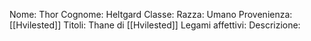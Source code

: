 
Nome: Thor
Cognome: Heltgard
Classe: 
Razza: Umano
Provenienza: [[Hvilested]]
Titoli: Thane di [[Hvilested]]
Legami affettivi: 
Descrizione: 